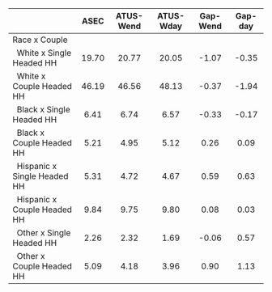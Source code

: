 
|                      |         ASEC |    ATUS-Wend |    ATUS-Wday |     Gap-Wend |      Gap-day |
| -------------------- | :----------: | :----------: | :----------: | :----------: | :----------: |
| Race x Couple        |              |              |              |              |              |
| &nbsp;&nbsp;White x Single Headed HH |        19.70 |        20.77 |        20.05 |        -1.07 |        -0.35 |
| &nbsp;&nbsp;White x Couple Headed HH |        46.19 |        46.56 |        48.13 |        -0.37 |        -1.94 |
| &nbsp;&nbsp;Black x Single Headed HH |         6.41 |         6.74 |         6.57 |        -0.33 |        -0.17 |
| &nbsp;&nbsp;Black x Couple Headed HH |         5.21 |         4.95 |         5.12 |         0.26 |         0.09 |
| &nbsp;&nbsp;Hispanic x Single Headed HH |         5.31 |         4.72 |         4.67 |         0.59 |         0.63 |
| &nbsp;&nbsp;Hispanic x Couple Headed HH |         9.84 |         9.75 |         9.80 |         0.08 |         0.03 |
| &nbsp;&nbsp;Other x Single Headed HH |         2.26 |         2.32 |         1.69 |        -0.06 |         0.57 |
| &nbsp;&nbsp;Other x Couple Headed HH |         5.09 |         4.18 |         3.96 |         0.90 |         1.13 |

